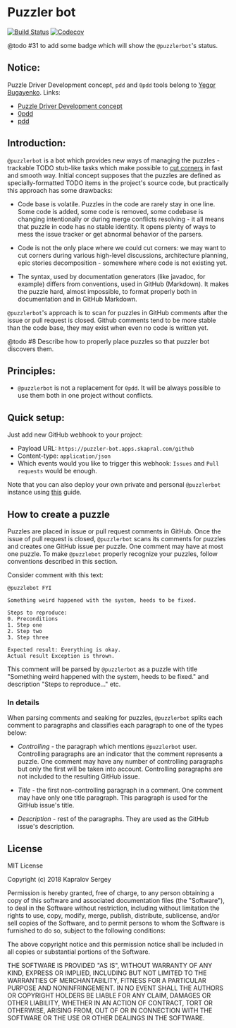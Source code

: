 # Puzzler bot

[![Build Status](https://img.shields.io/travis/skapral/puzzlerbot/master.svg)](https://travis-ci.org/skapral/puzzlerbot)
[![Codecov](https://codecov.io/gh/skapral/puzzlerbot/branch/master/graph/badge.svg)](https://codecov.io/gh/skapral/puzzlerbot)

@todo #31 to add some badge which will show the `@puzzlerbot`'s status.

## Notice:

Puzzle Driver Development concept, `pdd` and `0pdd` tools belong to [Yegor Bugayenko](yegor256.com).
Links:
- [Puzzle Driver Development concept](https://www.yegor256.com/2010/03/04/pdd.html)
- [0pdd](https://github.com/yegor256/0pdd/)
- [pdd](https://github.com/yegor256/pdd/)

## Introduction:

`@puzzlerbot` is a bot which provides new ways of managing the
puzzles - trackable TODO stub-like tasks which make possible to 
[cut corners](https://www.yegor256.com/2015/01/15/how-to-cut-corners.html)
in fast and smooth way. Initial concept supposes that the puzzles
are defined as specially-formatted TODO items in the project's source code, but
practically this approach has some drawbacks:

- Code base is volatile. Puzzles in the code are rarely stay in one line. 
Some code is added, some code is removed, some codebase is changing intentionally
or during merge conflicts resolving - it all means that puzzle in code has no stable 
identity. It opens plenty of ways to mess the issue tracker or get abnormal behavior
of the parsers.

- Code is not the only place where we could cut corners: we may want to cut corners
during various high-level discussions, architecture planning, 
epic stories decomposition - somewhere where code is not existing yet.

- The syntax, used by documentation generators (like javadoc, for example) differs
from conventions, used in GitHub (Markdown). It makes the puzzle hard, almost impossible,
to format properly both in documentation and in GitHub Markdown.

`@puzzlerbot`'s approach is to scan for puzzles in GitHub comments after 
the issue or pull request is closed. Github comments tend to be more stable than 
the code base, they may exist when even no code is written yet.

@todo #8 Describe how to properly place puzzles so that puzzler bot discovers them. 

## Principles:

- `@puzzlerbot` is not a replacement for `0pdd`. It will be always possible to use
them both in one project without conflicts.

## Quick setup:

Just add new GitHub webhook to your project:
- Payload URL: `https://puzzler-bot.apps.skapral.com/github`
- Content-type: `application/json`
- Which events would you like to trigger this webhook: `Issues` and `Pull requests` would be enough.

Note that you can also deploy your own private and personal `@puzzlerbot` instance using 
[this](DEPLOYMENT.md) guide. 

## How to create a puzzle

Puzzles are placed in issue or pull request comments in GitHub. Once the issue of pull request is
closed, `@puzzlerbot` scans its comments for puzzles and creates one GitHub issue per puzzle. 
One comment may have at most one puzzle. To make `@puzzlebot` properly recognize your puzzles,
follow conventions described in this section.

Consider comment with this text:

```
@puzzlebot FYI

Something weird happened with the system, heeds to be fixed.

Steps to reproduce:
0. Preconditions
1. Step one
2. Step two
3. Step three

Expected result: Everything is okay.
Actual result Exception is thrown.
```

This comment will be parsed by `@puzzlerbot` as a puzzle with title
"Something weird happened with the system, heeds to be fixed." and description
"Steps to reproduce..." etc.

### In details

When parsing comments and seaking for puzzles, `@puzzlerbot` splits each comment to
paragraphs and classifies each paragraph to one of the types below:

- *Controlling* - the paragraph which mentions `@puzzlerbot` user. Controlling paragraphs
are an indicator that the comment represents a puzzle.
One comment may have any number of controlling paragraphs but only the first will be taken 
into account. Controlling paragraphs are not included to the resulting GitHub issue.

- *Title* - the first non-controlling paragraph in a comment. One comment may have only one
title paragraph. This paragraph is used for the GitHub issue's title.

- *Description* - rest of the paragraphs. They are used as the GitHub issue's description.

## License

MIT License

Copyright (c) 2018 Kapralov Sergey

Permission is hereby granted, free of charge, to any person obtaining a copy
of this software and associated documentation files (the "Software"), to deal
in the Software without restriction, including without limitation the rights
to use, copy, modify, merge, publish, distribute, sublicense, and/or sell
copies of the Software, and to permit persons to whom the Software is
furnished to do so, subject to the following conditions:

The above copyright notice and this permission notice shall be included in all
copies or substantial portions of the Software.

THE SOFTWARE IS PROVIDED "AS IS", WITHOUT WARRANTY OF ANY KIND, EXPRESS OR
IMPLIED, INCLUDING BUT NOT LIMITED TO THE WARRANTIES OF MERCHANTABILITY,
FITNESS FOR A PARTICULAR PURPOSE AND NONINFRINGEMENT. IN NO EVENT SHALL THE
AUTHORS OR COPYRIGHT HOLDERS BE LIABLE FOR ANY CLAIM, DAMAGES OR OTHER
LIABILITY, WHETHER IN AN ACTION OF CONTRACT, TORT OR OTHERWISE, ARISING FROM,
OUT OF OR IN CONNECTION WITH THE SOFTWARE OR THE USE OR OTHER DEALINGS IN THE
SOFTWARE.
